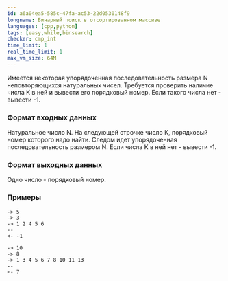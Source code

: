 ```yaml
---
id: a6a04ea5-585c-47fa-ac53-22d0530148f9
longname: Бинарный поиск в отсортированном массиве
languages: [cpp,python]
tags: [easy,while,binsearch]
checker: cmp_int
time_limit: 1
real_time_limit: 1
max_vm_size: 64M
---
```


Имеется некоторая упорядоченная последовательность размера N неповторяющихся натуральных чисел. Требуется проверить наличие числа K в ней и вывести его порядковый номер. Если такого числа нет - вывести -1.

### Формат входных данных

Натуральное число N. На следующей строчке число K, порядковый номер которого надо найти. Следом идет упорядоченная последовательность размером N. Если числа K в ней нет - вывести -1.

### Формат выходных данных

Одно число - порядковый номер.

### Примеры

```
-> 5
-> 3
-> 1 2 4 5 6
--
<- -1
```

```
-> 10
-> 8
-> 1 3 4 5 6 7 8 10 11 13
--
<- 7
```
